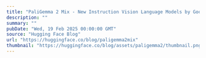 ```yaml
---
title: "PaliGemma 2 Mix - New Instruction Vision Language Models by Google"
description: ""
summary: ""
pubDate: "Wed, 19 Feb 2025 00:00:00 GMT"
source: "Hugging Face Blog"
url: "https://huggingface.co/blog/paligemma2mix"
thumbnail: "https://huggingface.co/blog/assets/paligemma2/thumbnail.png"
---
```


